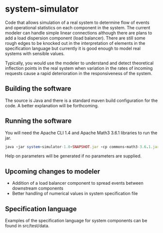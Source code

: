 # system-simulator
Code that allows simulation of a real system to determine flow of events and operational statistics on each component in the system. The current modeler can handle simple linear connections although there are plans to add a load dispersion component (load balancer). There are still some rough edges to be knocked out in the interpretation of elements in the specification language but currently it is good enough to model real systems with sensible values.

Typically, you would use the modeler to understand and detect theoretical inflection points in the real system when variation in the rates of incoming requests cause a rapid deterioration in the responsiveness of the system.

## Building the software
The source is Java and there is a standard maven build configuration for the code. A better explanation will be forthcoming.

## Running the software
You will need the Apache CLI 1.4 and Apache Math3 3.6.1 libraries to run the jar.
```Ruby
java -jar system-simulator-1.0-SNAPSHOT.jar -cp commons-math3-3.6.1.jar:commons-cli-1.4.jar
```

Help on parameters will be generated if no parameters are supplied.

## Upcoming changes to modeler
* Addition of a load balancer component to spread events between downstream components
* Better handling of numerical values in system specification file

## Specification language
Examples of the specification language for system components can be found in src/test/data.
